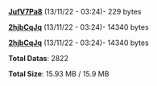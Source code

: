 [**JufV7Pa8**](/data/JufV7Pa8.txt) (13/11/22 - 03:24)- 229 bytes

[**2hjbCqJq**](/data/2hjbCqJq.txt) (13/11/22 - 03:24)- 14340 bytes

[**2hjbCqJq**](/data/2hjbCqJq.txt) (13/11/22 - 03:24)- 14340 bytes

**Total Datas**: 2822

**Total Size**: 15.93 MB / 15.9 MB